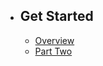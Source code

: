-   ## Get Started
    -   [Overview](/{{route}}/{{version}}/overview)
    -   [Part Two](/{{route}}/{{version}}/coba-ganeeta)
